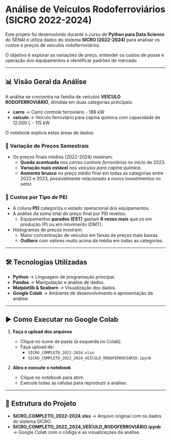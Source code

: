 # Análise de Veículos Rodoferroviários (SICRO 2022-2024)

Este projeto foi desenvolvido durante o curso de **Python para Data Science** do SENAI e utiliza dados do sistema **SICRO (2022-2024)** para analisar os custos e preços de veículos rodoferroviários.  

O objetivo é explorar as variações de preço, entender os custos de posse e operação dos equipamentos e identificar padrões de mercado.

---

## 📊 Visão Geral da Análise

A análise se concentra na família de veículos **VEÍCULO RODOFERROVIÁRIO**, dividida em duas categorias principais:

- **carro** → Carro controle ferroviário - 186 kW  
- **veiculo** → Veículo ferroviário para capina química com capacidade de 12.000 L - 115 kW  

O notebook explora estas áreas de dados:

### 🔹 Variação de Preços Semestrais
- Os preços finais médios (2022-2024) mostram:
  - **Queda acentuada** nos *carros controle ferroviários* no início de 2023.  
  - **Variação mais estável** nos *veículos para capina química*.  
  - **Aumento brusco** no preço médio final em todas as categorias entre 2022 e 2023, possivelmente relacionado a novos investimentos no setor.

### 🔹 Custos por Tipo de PEI
- A coluna **PEI** categoriza o estado operacional dos equipamentos.  
- A análise da soma total do preço final por PEI revelou:  
  - Equipamentos **parados (EST)** gastam **6 vezes mais** que os em produção (P) ou em movimento (DMT).  
- Histogramas de preços mostram:  
  - Maior concentração de veículos em faixas de preços mais baixas.  
  - **Outliers** com valores muito acima da média em todas as categorias.  

---

## 🛠️ Tecnologias Utilizadas

- **Python** → Linguagem de programação principal.  
- **Pandas** → Manipulação e análise de dados.  
- **Matplotlib & Seaborn** → Visualização dos dados.  
- **Google Colab** → Ambiente de desenvolvimento e apresentação da análise.  

---

## ▶️ Como Executar no Google Colab

1. **Faça o upload dos arquivos**  
   - Clique no ícone de pasta (à esquerda no Colab).  
   - Faça upload de:  
     - `SICRO_COMPLETO_2022-2024.xlsx`  
     - `SICRO_COMPLETO_2022_2024_VEÍCULO_RODOFERROVIÁRIO.ipynb`  

2. **Abra e execute o notebook**  
   - Clique no notebook para abrir.  
   - Execute todas as células para reproduzir a análise.  

---

## 📂 Estrutura do Projeto

- **SICRO_COMPLETO_2022-2024.xlsx** → Arquivo original com os dados do sistema SICRO.  
- **SICRO_COMPLETO_2022_2024_VEÍCULO_RODOFERROVIÁRIO.ipynb** → Google Colab com o código e as visualizações da análise.  
